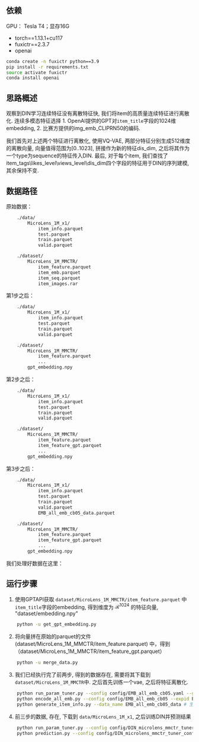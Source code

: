 
## 依赖

GPU： Tesla T4；显存16G

+ torch==1.13.1+cu117
+ fuxictr==2.3.7
+ openai

```sh
conda create -n fuxictr python==3.9
pip install -r requirements.txt
source activate fuxictr
conda install openai
```


## 思路概述
观察到DIN学习连续特征没有离散特征快, 我们将item的高质量连续特征进行离散化. 连续多模态特征选择
    1. OpenAI提供的GPT对`item_title`字段的1024维embedding, 
    2. 比赛方提供的img_emb_CLIPRN50的编码.

我们首先对上述两个特征进行离散化, 使用VQ-VAE, 两部分特征分别生成512维度的离散向量, 向量值得范围为[0..1023], 拼接作为新的特征dis_dim, 之后将其作为一个type为sequence的特征传入DIN. 最后, 对于每个item, 我们查找了item_tags\likes_level\views_level\dis_dim四个字段的特征用于DIN的序列建模, 其余保持不变.

##  数据路径

原始数据：
```txt
    ./data/
        MicroLens_1M_x1/
            item_info.parquet
            test.parquet
            train.parquet
            valid.parquet

    ./dataset/
        MicroLens_1M_MMCTR/
            item_feature.parquet
            item_emb.parquet   
            item_seq.parquet  
            item_images.rar  
```

第1步之后：
```txt
    ./data/
        MicroLens_1M_x1/
            item_info.parquet
            test.parquet
            train.parquet
            valid.parquet

    ./dataset/
        MicroLens_1M_MMCTR/
            item_feature.parquet
            ...
        gpt_embedding.npy
```

第2步之后：
```txt
    ./data/
        MicroLens_1M_x1/
            item_info.parquet
            test.parquet
            train.parquet
            valid.parquet

    ./dataset/
        MicroLens_1M_MMCTR/
            item_feature.parquet
            item_feature_gpt.parquet
            ...
        gpt_embedding.npy
```

第3步之后：
```txt
    ./data/
        MicroLens_1M_x1/
            item_info.parquet
            test.parquet
            train.parquet
            valid.parquet
            EMB_all_emb_cb05_data.parquet

    ./dataset/
        MicroLens_1M_MMCTR/
            item_feature.parquet
            item_feature_gpt.parquet
            ...
        gpt_embedding.npy
```

我们处理好数据在这里：

## 运行步骤

1. 使用GPTAPI获取 `dataset/MicroLens_1M_MMCTR/item_feature.parquet` 中 `item_title`字段的embedding, 得到维度为 $\mathcal{R}^1024$ 的特征向量, "dataset/embedding.npy"

```sh
    python -u get_gpt_embedding.py
```

2. 将向量拼在原始的parquet的文件 (dataset/MicroLens_1M_MMCTR/item_feature.parquet) 中，得到（dataset/MicroLens_1M_MMCTR/item_feature_gpt.parquet）

```sh
    python -u merge_data.py
```

3. 我们已经执行完了前两步, 得到的数据存在<xxx>, 需要将其下载到 `dataset/MicroLens_1M_MMCTR`中. 之后首先训练一个vae, 之后将特征离散化.

```sh
    python run_param_tuner.py --config config/EMB_all_emb_cb05.yaml --gpu 0 --script run_all_embedding # 训练
    python encode_all_emb.py --config config/EMB_all_emb_cb05 --expid EMB_cb_allemb_001_89dd7fc0 --gpu 0 # 标注
    python generate_item_info.py --data_name EMB_all_emb_cb05_data # 生成item_info文件
```

4. 前三步的数据, 存在<xxx>, 下载到 `data/MicroLens_1M_x1`, 之后训练DIN并预测结果

```sh
    python run_param_tuner.py --config config/DIN_microlens_mmctr_tuner_config_qvq.yaml --gpu 0
    python prediction.py --config config/DIN_microlens_mmctr_tuner_config_qvq --expid DIN_MicroLens_1M_x1_001_22cde3b8 --gpu 0
```


